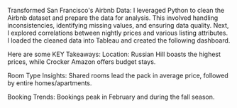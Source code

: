 Transformed San Francisco's Airbnb Data: I leveraged Python to clean the Airbnb dataset and prepare the data for analysis. This involved handling inconsistencies, identifying missing values, and ensuring data quality.
Next, I explored correlations between nightly prices and various listing attributes. I loaded the cleaned data into Tableau and created the following dashboard.

Here are some KEY Takeaways:
Location: Russian Hill boasts the highest prices, while Crocker Amazon offers budget stays.

Room Type Insights: Shared rooms lead the pack in average price, followed by entire homes/apartments. 

Booking Trends: Bookings peak in February and during the fall season.
